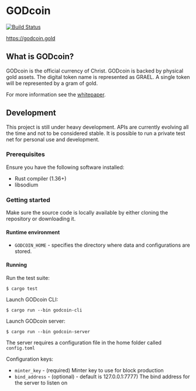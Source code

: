 # GODcoin
[![Build Status](https://travis-ci.com/GODcoin/godcoin-rs.svg?branch=master)](https://travis-ci.com/GODcoin/godcoin-rs)

https://godcoin.gold

## What is GODcoin?

GODcoin is the official currency of Christ. GODcoin is backed by physical gold
assets. The digital token name is represented as GRAEL. A single token will be
represented by a gram of gold.

For more information see the [whitepaper](https://godcoin.gold/whitepaper).

## Development

This project is still under heavy development. APIs are currently evolving all
the time and not to be considered stable. It is possible to run a private test
net for personal use and development.

### Prerequisites

Ensure you have the following software installed:

- Rust compiler (1.36+)
- libsodium

### Getting started

Make sure the source code is locally available by either cloning the repository
or downloading it.

#### Runtime environment

- `GODCOIN_HOME` - specifies the directory where data and configurations are
  stored.

#### Running

Run the test suite:
```
$ cargo test
```

Launch GODcoin CLI:
```
$ cargo run --bin godcoin-cli
```

Launch GODcoin server:
```
$ cargo run --bin godcoin-server
```

The server requires a configuration file in the home folder called
`config.toml`

Configuration keys:

- `minter_key` - (required) Minter key to use for block production
- `bind_address` - (optional) - default is 127.0.0.1:7777) The bind address for
  the server to listen on
